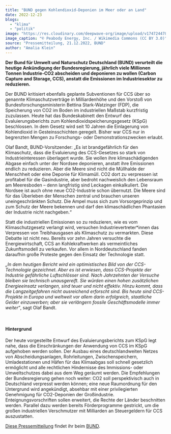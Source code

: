```yaml
---
title: "BUND gegen Kohlendioxid-Deponien im Meer oder an Land"
date: 2022-12-23
blogs: 
  - "klima"
  - "politik"
image: "https://res.cloudinary.com/deepwave-org/image/upload/v1747244787/deepwave.org/CCS_Coal_Carbon_Capture_Technology_In_Use_Wikimedia_Commons.png"
image_caption: "© Peabody Energy, Inc. / Wikimedia Commons (CC BY 3.0)"
source: "Pressemitteilung, 21.12.2022, BUND"
author: "Amalia Klein"
---
```


**Der Bund für Umwelt und Naturschutz Deutschland (BUND) verurteilt die heutige Ankündigung der Bundesregierung, jährlich viele Millionen Tonnen Industrie-CO2 abscheiden und deponieren zu wollen (Carbon Capture and Storage, CCS), anstatt die Emissionen im Industriesektor zu reduzieren.**

Der BUND kritisiert ebenfalls geplante Subventionen für CCS über so genannte Klimaschutzverträge in Milliardenhöhe und den Vorstoß von Bundesforschungsministerin Bettina Stark-Watzinger (FDP), die Speicherung von CO2 im Boden im industriellen Maßstab kurzfristig zuzulassen. Heute hat das Bundeskabinett den Entwurf des Evaluierungsberichts zum Kohlendioxidspeicherungsgesetz (KSpG) beschlossen. In dem Gesetz wird seit 10 Jahren die Einlagerung von Kohlendioxid in Gesteinsschichten geregelt. Bisher war CCS nur in begrenzten Mengen zu Forschungs- oder Demonstrationszwecken erlaubt.

Olaf Bandt, BUND-Vorsitzender: „Es ist brandgefährlich für den Klimaschutz, dass die Evaluierung des CCS-Gesetzes so stark von Industrieinteressen überlagert wurde. Sie wollen ihre klimaschädigenden Abgase einfach unter der Nordsee deponieren, anstatt ihre Emissionen endlich zu reduzieren. Aber die Meere sind nicht die Müllhalde der Menschheit oder eine Deponie für Klimamüll. CO2 dort zu verpressen ist profitabel für die Gasindustrie, aber bedroht nachweislich den Lebensraum am Meeresboden – denn langfristig sind Leckagen einkalkuliert. Die Nordsee ist auch ohne neue CO2-Industrie schon übernutzt. Die Meere sind für das Überleben der Menschen zentral und brauchen unseren uneingeschränkten Schutz. Die Ampel muss sich zum Vorsorgeprinzip und zum Schutz der Meere bekennen und darf den klimaschädlichen Phantasien der Industrie nicht nachgeben.“

Statt die industriellen Emissionen so zu reduzieren, wie es vom Klimaschutzgesetz verlangt wird, versuchen Industrievertreter\*innen das Verpressen von Treibhausgasen als Klimaschutz zu vermarkten. Diese Debatte ist nicht neu. Bereits vor zehn Jahren versuchte die Energiewirtschaft, CCS an Kohlekraftwerken als vermeintliches Zukunftsmodell zu verkaufen. Vor allem in Norddeutschland fanden daraufhin große Proteste gegen den Einsatz der Technologie statt.

_„In dem heutigen Bericht wird ein optimistisches Bild von der CCS-Technologie gezeichnet. Aber es ist erwiesen, dass CCS-Projekte der Industrie gefährliche Luftschlösser sind. Nach Jahrzehnten der Versuche bleiben sie technisch unausgereift. Sie würden einen hohen zusätzlichen Energieeinsatz verlangen, sind teuer und nicht effektiv. Hinzu kommt, dass die Langzeitgefahren nicht ausreichend erforscht sind. Bis heute sind CCS-Projekte in Europa und weltweit vor allem darin erfolgreich, staatliche Gelder einzuwerben; aber sie verlängern fossile Geschäftsmodelle immer weiter“_, sagt Olaf Bandt.

 

#### Hintergrund

Der heute vorgestellte Entwurf des Evaluierungsberichts zum KSpG legt nahe, dass die Einschränkungen der Anwendung von CCS im KSpG aufgehoben werden sollen. Der Ausbau eines deutschlandweiten Netzes von Abscheidungsanlagen, Rohrleitungen, Zwischenspeichern, Umladestationen und Häfen für das Klimaabgas soll schnell gesetzlich ermöglicht und alle rechtlichen Hindernisse des Immissions- oder Umweltschutzes dabei aus dem Weg geräumt werden. Die Empfehlungen der Bundesregierung gehen noch weiter: CO2 soll perspektivisch auch in Deutschland verpresst werden können; eine neue Raumordnung für den Untergrund wird angekündigt, absehbar mit einer privilegierten Genehmigung für CO2-Deponien der Großindustrie. Enteignungsvorschriften sollen erweitert, die Rechte der Länder beschnitten werden. Parallel dazu werden bereits Förderprogramme gestrickt, um die großen industriellen Verschmutzer mit Milliarden an Steuergeldern für CCS auszustatten.

[Diese Pressemitteilung](https://www.bund.net/service/presse/pressemitteilungen/detail/news/bund-gegen-kohlendioxid-deponien-im-meer-oder-an-land-ampel-darf-auch-klimaschaedlichen-plaenen-der-industrie-fuer-landesweite-co2-pipelines-und-exportinfrastruktur-nicht-nachgeben/) findet ihr beim [BUND](https://www.bund.net/).
